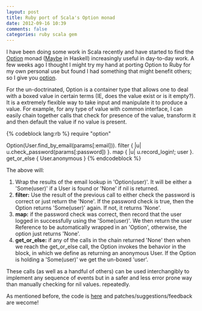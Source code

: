 ```yaml
---
layout: post
title: Ruby port of Scala's Option monad
date: 2012-09-16 10:39
comments: false
categories: ruby scala gem
---
```


<p>
I have been doing some work in Scala recently and have started to
find the <a href="http://www.scala-lang.org/api/current/scala/Option.html" target="_blank">Option</a> monad (<a href="http://www.haskell.org/ghc/docs/latest/html/libraries/base/Data-Maybe.html" target="_blank">Maybe</a>
in Haskell) increasingly useful in day-to-day work.
A few weeks ago I thought I might try my hand at porting Option to Ruby for my own personal use
but found I had something that might benefit others; so I give you <a href="https://github.com/rares/option" target="_blank">option</a>.
</p>

<p>
For the un-doctrinated, Option is a container type that allows one to deal with a boxed value in
certain terms (IE, does the value exist or is it empty?).
It is a extremely flexible way to take input and manipulate it to produce a value.
For example, for any type of value with common interface, I can easily chain together calls
that check for presence of the value, transform it and then default the value if no value is present.
</p>

{% codeblock lang:rb %}
require "option"

Option(User.find_by_email(params[:email])).
  filter { |u| u.check_password(params[:password]) }.
  map { |u| u.record_login!; user }.
  get_or_else { User.anonymous }
{% endcodeblock %}
<p>
The above will:
<ol>
  <li>
  Wrap the results of the email lookup in 'Option(user)'. It will be either a 'Some(user)' if a User is found or 'None' if nil is returned.
  </li>
  <li>
  <strong>filter:</strong> Use the result of the previous call to either check the password is correct or just return the 'None'.
  If the password check is true, then the Option returns 'Some(user)' again. If not, it returns 'None'.
  </li>
  <li>
    <strong>map:</strong> if the password check was correct, then record that the user logged in
    successfully using the 'Some(user)'. We then return the user Reference to be automatically wrapped in an 'Option', otherwise, the option just returns 'None'.
  </li>
  <li><strong>get_or_else:</strong> if any of the calls in the chain returned 'None' then when we
  reach the get_or_else call, the Option invokes the behavior in the block, in which we define as returning an anonymous User. If the Option
  is holding a 'Some(user)' we get the un-boxed 'user'.
  </li>
</ol>
These calls (as well as a handful of others) can be used interchangibly to implement
any sequence of events but in a safer and less error prone way than manually checking for nil values.
repeatedly.
</p>

<p>
As mentioned before, the code is <a href="http://www.github.com/rares/option" target="_blank">here</a> and patches/suggestions/feedback are wecome!
</p>
